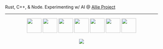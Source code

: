 Rust, C++, & Node. Experimenting w/ AI @ [Allie Project](https://github.com/allie-project)

<hr />

<div align=center><img src="https://cdn.jsdelivr.net/gh/devicons/devicon/icons/digitalocean/digitalocean-original.svg" width=48 />  <img src="http://rust-lang.org/logos/rust-logo-512x512.png" width=48 />  <img src="https://cdn.jsdelivr.net/gh/devicons/devicon/icons/typescript/typescript-original.svg" width=48 />  <img src="https://cdn.jsdelivr.net/gh/devicons/devicon/icons/cplusplus/cplusplus-plain.svg" width=48 />  <img src="https://cdn.jsdelivr.net/gh/devicons/devicon/icons/tensorflow/tensorflow-original.svg" width=48 />  <img src="https://onnx.ai/images/icon/icon-ONNX-logo.svg" width=48 />  <img src="https://onnxruntime.ai/images/svg/ONNX-Runtime-logo.svg" height=48 /></div>
<br />
<div align=center><img src="https://github-readme-stats.vercel.app/api?username=sudo-carson&count_private=true&show_icons=true&theme=react"><br /></div>
